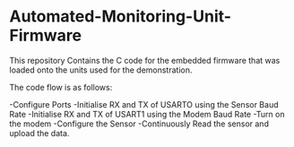 # Automated-Monitoring-Unit-Firmware

This repository Contains the C code for the embedded firmware that was loaded onto the units used for the demonstration.

The code flow is as follows:

-Configure Ports
-Initialise RX and TX of USARTO using the Sensor Baud Rate
-Initialise RX and TX of USART1 using the Modem Baud Rate
-Turn on the modem
-Configure the Sensor 
-Continuously Read the sensor and upload the data. 

